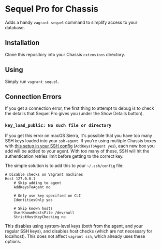 # Sequel Pro for Chassis

Adds a handy `vagrant sequel` command to simplify access to your database.


## Installation

Clone this repository into your Chassis `extensions` directory.


## Using

Simply run `vagrant sequel`.


## Connection Errors

If you get a connection error, the first thing to attempt to debug is to check the details that Sequel Pro gives you (under the Show Details button).


### `key_load_public: No such file or directory`

If you get this error on macOS Sierra, it's possible that you have too many SSH keys loaded into your `ssh-agent`. If you're using multiple Chassis boxes with [this setup in your SSH config](http://apple.stackexchange.com/a/264974/55070) (`AddKeysToAgent yes`), each new box you add will be added to your agent. With too many of these, SSH will hit the authentication retries limit before getting to the correct key.

The simple solution is to add this to your `~/.ssh/config` file:

	# Disable checks on Vagrant machines
	Host 127.0.0.1
		# Skip adding to agent
		AddKeysToAgent no

		# Only use key specified on CLI
		IdentitiesOnly yes

		# Skip known hosts
		UserKnownHostsFile /dev/null
		StrictHostKeyChecking no

This disables using system-level keys (both from the agent, and your regular SSH keys), and disables host checks (which are not necessary for localhost). This does not affect `vagrant ssh`, which already uses these options.
